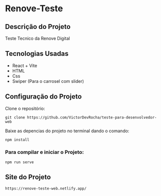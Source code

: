 # Renove-Teste

## Descrição do Projeto

Teste Tecnico da Renove Digital

## Tecnologias Usadas

+ React + Vite
+ HTML
+ Css
+ Swiper (Para o carrosel com slider)


## Configuração do Projeto

Clone o repositório:

```
git clone https://github.com/VictorDevRocha/teste-para-desenvolvedor-web
```

Baixe as depencias do projeto no terminal dando o comando:

```
npm install
```

### Para compilar e iniciar o Projeto:

```
npm run serve
```

## Site do Projeto

```
https://renove-teste-web.netlify.app/
````
